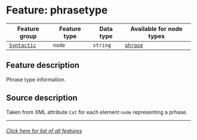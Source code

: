 # Feature: phrasetype

Feature group | Feature type | Data type | Available for node types
---  | --- | --- | --- 
[`Syntactic`](home.md#syntactic-features) | `node` | `string` | [`phrase`](phrasenodefeatures.md#readme)

## Feature description 

Phrase type information.

## Source description

Taken from XML attribute `Cat` for each element `node` representing a prhase.

---
###### [Click here for list of all features](home.md#readme)


